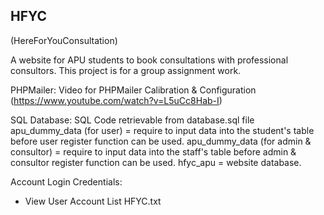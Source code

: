 ## HFYC 
(HereForYouConsultation)

A website for APU students to book consultations with professional consultors. This project is for a group assignment work.

PHPMailer:
Video for PHPMailer Calibration & Configuration (https://www.youtube.com/watch?v=L5uCc8Hab-I)

SQL Database:
SQL Code retrievable from database.sql file
apu_dummy_data (for user) = require to input data into the student's table before user register function can be used.
apu_dummy_data (for admin & consultor) = require to input data into the staff's table before admin & consultor register function can be used.
hfyc_apu = website database.


Account Login Credentials:
- View User Account List HFYC.txt
